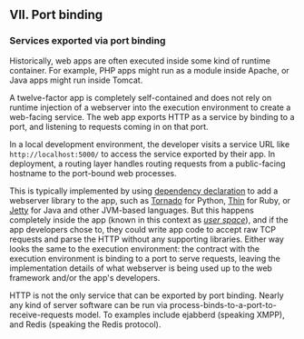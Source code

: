 ## VII. Port binding
### Services exported via port binding

Historically, web apps are often executed inside some kind of runtime container.  For example, PHP apps might run as a module inside Apache, or Java apps might run inside Tomcat.

A twelve-factor app is completely self-contained and does not rely on runtime injection of a webserver into the execution environment to create a web-facing service.  The web app exports HTTP as a service by binding to a port, and listening to requests coming in on that port.

In a local development environment, the developer visits a service URL like `http://localhost:5000/` to access the service exported by their app.  In deployment, a routing layer handles routing requests from a public-facing hostname to the port-bound web processes.

This is typically implemented by using [dependency declaration](/dependencies) to add a webserver library to the app, such as [Tornado](http://www.tornadoweb.org/) for Python, [Thin](http://code.macournoyer.com/thin/) for Ruby, or [Jetty](http://jetty.codehaus.org/jetty/) for Java and other JVM-based languages.  But this happens completely inside the app (known in this context as [*user space*](http://en.wikipedia.org/wiki/User_space)), and if the app developers chose to, they could write app code to accept raw TCP requests and parse the HTTP without any supporting libraries.  Either way looks the same to the execution environment: the contract with the execution environment is binding to a port to serve requests, leaving the implementation details of what webserver is being used up to the web framework and/or the app's developers.

HTTP is not the only service that can be exported by port binding.  Nearly any kind of server software can be run via process-binds-to-a-port-to-receive-requests model.  To examples include ejabberd (speaking XMPP), and Redis (speaking the Redis protocol).
